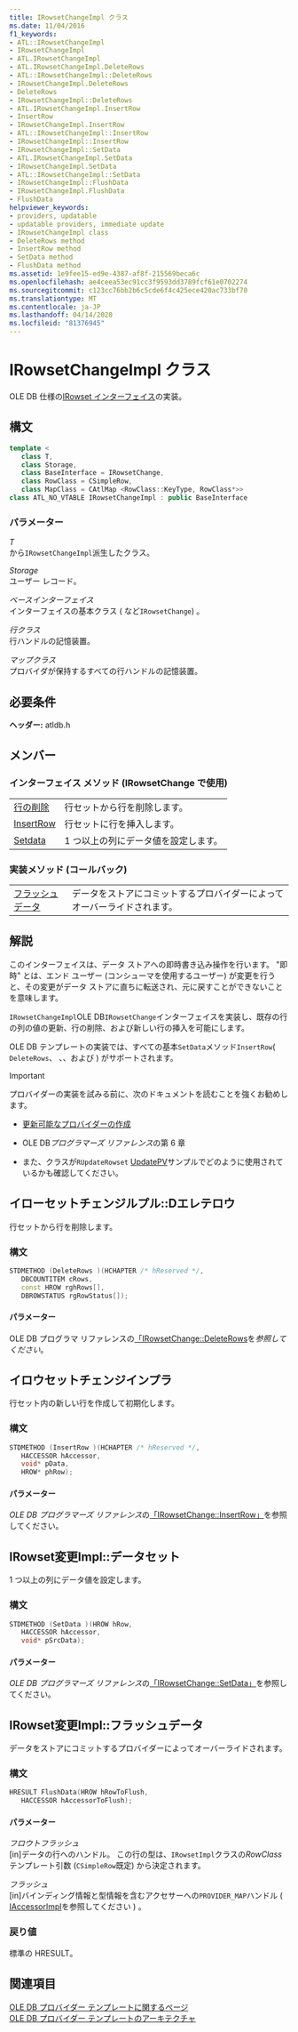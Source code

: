 ```yaml
---
title: IRowsetChangeImpl クラス
ms.date: 11/04/2016
f1_keywords:
- ATL::IRowsetChangeImpl
- IRowsetChangeImpl
- ATL.IRowsetChangeImpl
- ATL.IRowsetChangeImpl.DeleteRows
- ATL::IRowsetChangeImpl::DeleteRows
- IRowsetChangeImpl.DeleteRows
- DeleteRows
- IRowsetChangeImpl::DeleteRows
- ATL.IRowsetChangeImpl.InsertRow
- InsertRow
- IRowsetChangeImpl.InsertRow
- ATL::IRowsetChangeImpl::InsertRow
- IRowsetChangeImpl::InsertRow
- IRowsetChangeImpl::SetData
- ATL.IRowsetChangeImpl.SetData
- IRowsetChangeImpl.SetData
- ATL::IRowsetChangeImpl::SetData
- IRowsetChangeImpl::FlushData
- IRowsetChangeImpl.FlushData
- FlushData
helpviewer_keywords:
- providers, updatable
- updatable providers, immediate update
- IRowsetChangeImpl class
- DeleteRows method
- InsertRow method
- SetData method
- FlushData method
ms.assetid: 1e9fee15-ed9e-4387-af8f-215569beca6c
ms.openlocfilehash: ae4ceea53ec91cc3f9593dd3789fcf61e0702274
ms.sourcegitcommit: c123cc76bb2b6c5cde6f4c425ece420ac733bf70
ms.translationtype: MT
ms.contentlocale: ja-JP
ms.lasthandoff: 04/14/2020
ms.locfileid: "81376945"
---
```

# <a name="irowsetchangeimpl-class"></a>IRowsetChangeImpl クラス

OLE DB 仕様の[IRowset インターフェイス](/previous-versions/windows/desktop/ms715790(v=vs.85))の実装。

## <a name="syntax"></a>構文

```cpp
template <
   class T,
   class Storage,
   class BaseInterface = IRowsetChange,
   class RowClass = CSimpleRow,
   class MapClass = CAtlMap <RowClass::KeyType, RowClass*>>
class ATL_NO_VTABLE IRowsetChangeImpl : public BaseInterface
```

### <a name="parameters"></a>パラメーター

*T*<br/>
から`IRowsetChangeImpl`派生したクラス。

*Storage*<br/>
ユーザー レコード。

*ベースインターフェイス*<br/>
インターフェイスの基本クラス ( など`IRowsetChange`) 。

*行クラス*<br/>
行ハンドルの記憶装置。

*マップクラス*<br/>
プロバイダが保持するすべての行ハンドルの記憶装置。

## <a name="requirements"></a>必要条件

**ヘッダー:** atldb.h

## <a name="members"></a>メンバー

### <a name="interface-methods-used-with-irowsetchange"></a>インターフェイス メソッド (IRowsetChange で使用)

|||
|-|-|
|[行の削除](#deleterows)|行セットから行を削除します。|
|[InsertRow](#insertrow)|行セットに行を挿入します。|
|[Setdata](#setdata)|1 つ以上の列にデータ値を設定します。|

### <a name="implementation-method-callback"></a>実装メソッド (コールバック)

|||
|-|-|
|[フラッシュデータ](#flushdata)|データをストアにコミットするプロバイダーによってオーバーライドされます。|

## <a name="remarks"></a>解説

このインターフェイスは、データ ストアへの即時書き込み操作を行います。 "即時" とは、エンド ユーザー (コンシューマを使用するユーザー) が変更を行うと、その変更がデータ ストアに直ちに転送され、元に戻すことができないことを意味します。

`IRowsetChangeImpl`OLE DB`IRowsetChange`インターフェイスを実装し、既存の行の列の値の更新、行の削除、および新しい行の挿入を可能にします。

OLE DB テンプレートの実装では、すべての基本`SetData`メソッド`InsertRow`( `DeleteRows`、 、、および ) がサポートされます。

> [!IMPORTANT]
> プロバイダーの実装を試みる前に、次のドキュメントを読むことを強くお勧めします。

- [更新可能なプロバイダーの作成](../../data/oledb/creating-an-updatable-provider.md)

- OLE DB*プログラマーズ リファレンス*の第 6 章

- また、クラスが`RUpdateRowset` [UpdatePV](https://github.com/Microsoft/VCSamples/tree/master/VC2010Samples/ATL/OLEDB/Provider/UPDATEPV)サンプルでどのように使用されているかも確認してください。

## <a name="irowsetchangeimpldeleterows"></a><a name="deleterows"></a>イローセットチェンジルプル::Dエレテロウ

行セットから行を削除します。

### <a name="syntax"></a>構文

```cpp
STDMETHOD (DeleteRows )(HCHAPTER /* hReserved */,
   DBCOUNTITEM cRows,
   const HROW rghRows[],
   DBROWSTATUS rgRowStatus[]);
```

#### <a name="parameters"></a>パラメーター

OLE DB プログラマ リファレンスの[「IRowsetChange::DeleteRows](/previous-versions/windows/desktop/ms724362(v=vs.85))を*参照してください*。

## <a name="irowsetchangeimplinsertrow"></a><a name="insertrow"></a>イロウセットチェンジインプラ

行セット内の新しい行を作成して初期化します。

### <a name="syntax"></a>構文

```cpp
STDMETHOD (InsertRow )(HCHAPTER /* hReserved */,
   HACCESSOR hAccessor,
   void* pData,
   HROW* phRow);
```

#### <a name="parameters"></a>パラメーター

*OLE DB プログラマーズ リファレンス*の[「IRowsetChange::InsertRow」](/previous-versions/windows/desktop/ms716921(v=vs.85))を参照してください。

## <a name="irowsetchangeimplsetdata"></a><a name="setdata"></a>IRowset変更Impl::データセット

1 つ以上の列にデータ値を設定します。

### <a name="syntax"></a>構文

```cpp
STDMETHOD (SetData )(HROW hRow,
   HACCESSOR hAccessor,
   void* pSrcData);
```

#### <a name="parameters"></a>パラメーター

*OLE DB プログラマーズ リファレンス*の[「IRowsetChange::SetData」](/previous-versions/windows/desktop/ms721232(v=vs.85))を参照してください。

## <a name="irowsetchangeimplflushdata"></a><a name="flushdata"></a>IRowset変更Impl::フラッシュデータ

データをストアにコミットするプロバイダーによってオーバーライドされます。

### <a name="syntax"></a>構文

```cpp
HRESULT FlushData(HROW hRowToFlush,
   HACCESSOR hAccessorToFlush);
```

#### <a name="parameters"></a>パラメーター

*フロウトフラッシュ*<br/>
[in]データの行へのハンドル。 この行の型は、`IRowsetImpl`クラスの*RowClass*テンプレート引数 (`CSimpleRow`既定) から決定されます。

*フラッシュ*<br/>
[in]バインディング情報と型情報を含むアクセサーへの`PROVIDER_MAP`ハンドル ( [IAccessorImpl](../../data/oledb/iaccessorimpl-class.md)を参照してください ) 。

### <a name="return-value"></a>戻り値

標準の HRESULT。

## <a name="see-also"></a>関連項目

[OLE DB プロバイダー テンプレートに関するページ](../../data/oledb/ole-db-provider-templates-cpp.md)<br/>
[OLE DB プロバイダー テンプレートのアーキテクチャ](../../data/oledb/ole-db-provider-template-architecture.md)
